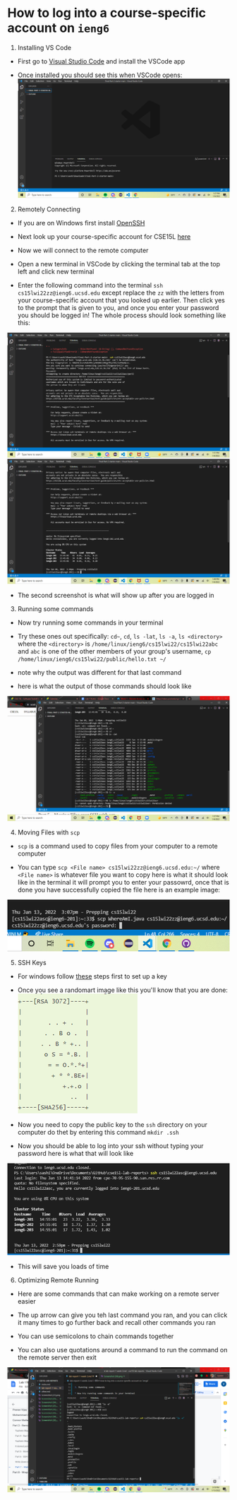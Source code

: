 # How to log into a course-specific account on `ieng6`

1. Installing VS Code

* First go to [Visual Studio Code](https://code.visualstudio.com/) and install the VSCode app

* Once installed you should see this when VSCode opens: 
![Image](Screenshot%20(22).png)



2. Remotely Connecting 

* If you are on Windows first install [OpenSSH](https://docs.microsoft.com/en-us/windows-server/administration/openssh/openssh_install_firstuse)

* Next look up your course-specific account for CSE15L [here](https://sdacs.ucsd.edu/~icc/index.php)

* Now we will connect to the remote computer

* Open a new terminal in VSCode by clicking the terminal tab at the top left and click new terminal

* Enter the following command into the terminal `ssh cs15lwi22zz@ieng6.ucsd.edu` except replace the `zz` with the letters from your course-specific account that you looked up earlier. Then click yes to the prompt that is given to you, and once you enter your password you should be logged in! The whole process should look something like this: 

![Image](Screenshot%20(24).png)
![Image](Screenshot%20(23).png)

* The second screenshot is what will show up after you are logged in



3. Running some commands

* Now try running some commands in your terminal

* Try these ones out specifically: `cd~`, `cd`, `ls -lat`, `ls -a`, `ls <directory>` where the `<directory>` is `/home/linux/ieng6/cs15lwi22/cs15lwi22abc` and `abc` is one of the other members of your group's username, `cp /home/linux/ieng6/cs15lwi22/public/hello.txt ~/`

* note why the output was different for that last command

* here is what the output of those commands should look like

![Image](Screenshot%20(25).png)


4. Moving Files with `scp`

* `scp` is a command used to copy files from your computer to a remote computer

* You can type `scp <File name> cs15lwi22zz@ieng6.ucsd.edu:~/` where `<File name>` is whatever file you want to copy here is what it should look like in the terminal it will prompt you to enter your passowrd, once that is done you have successfully copied the file here is an example image: 

![Image](Screenshot%20(36).png)


5. SSH Keys

* For windows follow [these](https://docs.microsoft.com/en-us/windows-server/administration/openssh/openssh_keymanagement#user-key-generation) steps first to set up a key

* Once you see a randomart image like this you'll know that you are done: 
![Image](Screenshot%20(33).png)

* Now you need to copy the public key to the `ssh` directory on your computer do thet by entering this command `mkdir .ssh`

* Now you should be able to log into your ssh without typing your password here is what that will look like

![Image](Screenshot%20(34).png)

* This will save you loads of time 

6. Optimizing Remote Running

* Here are some commands that can make working on a remote server easier 

* The up arrow can give you teh last command you ran, and you can click it many times to go further back and recall other commands you ran

* You can use semicolons to chain commands together

* You can also use quotations around a command to run the command on the remote server then exit

![Image](Screenshot%20(37).png)




